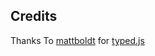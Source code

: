 ## Credits

Thanks To [mattboldt](https://github.com/mattboldt) for [typed.js](https://github.com/mattboldt/typed.js)
